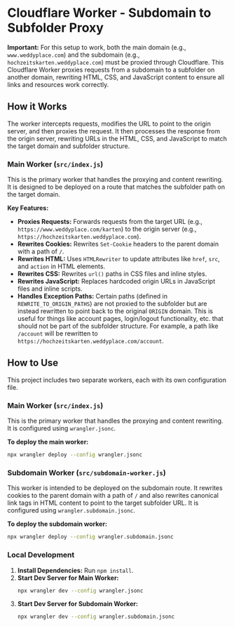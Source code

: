 # Cloudflare Worker - Subdomain to Subfolder Proxy

**Important:** For this setup to work, both the main domain (e.g., `www.weddyplace.com`) and the subdomain (e.g., `hochzeitskarten.weddyplace.com`) must be proxied through Cloudflare.
This Cloudflare Worker proxies requests from a subdomain to a subfolder on another domain, rewriting HTML, CSS, and JavaScript content to ensure all links and resources work correctly.

## How it Works

The worker intercepts requests, modifies the URL to point to the origin server, and then proxies the request. It then processes the response from the origin server, rewriting URLs in the HTML, CSS, and JavaScript to match the target domain and subfolder structure.

### Main Worker (`src/index.js`)

This is the primary worker that handles the proxying and content rewriting. It is designed to be deployed on a route that matches the subfolder path on the target domain.

**Key Features:**

*   **Proxies Requests:** Forwards requests from the target URL (e.g., `https://www.weddyplace.com/karten`) to the origin server (e.g., `https://hochzeitskarten.weddyplace.com`).
*   **Rewrites Cookies:** Rewrites `Set-Cookie` headers to the parent domain with a path of `/`.
*   **Rewrites HTML:** Uses `HTMLRewriter` to update attributes like `href`, `src`, and `action` in HTML elements.
*   **Rewrites CSS:** Rewrites `url()` paths in CSS files and inline styles.
*   **Rewrites JavaScript:** Replaces hardcoded origin URLs in JavaScript files and inline scripts.
*   **Handles Exception Paths:** Certain paths (defined in `REWRITE_TO_ORIGIN_PATHS`) are not proxied to the subfolder but are instead rewritten to point back to the original `ORIGIN` domain. This is useful for things like account pages, login/logout functionality, etc. that should not be part of the subfolder structure. For example, a path like `/account` will be rewritten to `https://hochzeitskarten.weddyplace.com/account`.

## How to Use

This project includes two separate workers, each with its own configuration file.

### Main Worker (`src/index.js`)

This is the primary worker that handles the proxying and content rewriting. It is configured using `wrangler.jsonc`.

**To deploy the main worker:**

```bash
npx wrangler deploy --config wrangler.jsonc
```

### Subdomain Worker (`src/subdomain-worker.js`)

This worker is intended to be deployed on the subdomain route. It rewrites cookies to the parent domain with a path of `/` and also rewrites canonical link tags in HTML content to point to the target subfolder URL. It is configured using `wrangler.subdomain.jsonc`.

**To deploy the subdomain worker:**

```bash
npx wrangler deploy --config wrangler.subdomain.jsonc
```

### Local Development

1.  **Install Dependencies:** Run `npm install`.
2.  **Start Dev Server for Main Worker:**
    ```bash
    npx wrangler dev --config wrangler.jsonc
    ```
3.  **Start Dev Server for Subdomain Worker:**
    ```bash
    npx wrangler dev --config wrangler.subdomain.jsonc
    ```
